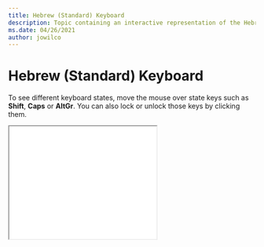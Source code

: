 ```yaml
--- 
title: Hebrew (Standard) Keyboard 
description: Topic containing an interactive representation of the Hebrew (Standard) Keyboard 
ms.date: 04/26/2021 
author: jowilco 
--- 
```

 
# Hebrew (Standard) Keyboard 
 
To see different keyboard states, move the mouse over state keys such as **Shift**, **Caps** or **AltGr**. You can also lock or unlock those keys by clicking them. 
 
<iframe src="kbdhebl3.html" height="230"></iframe> 
